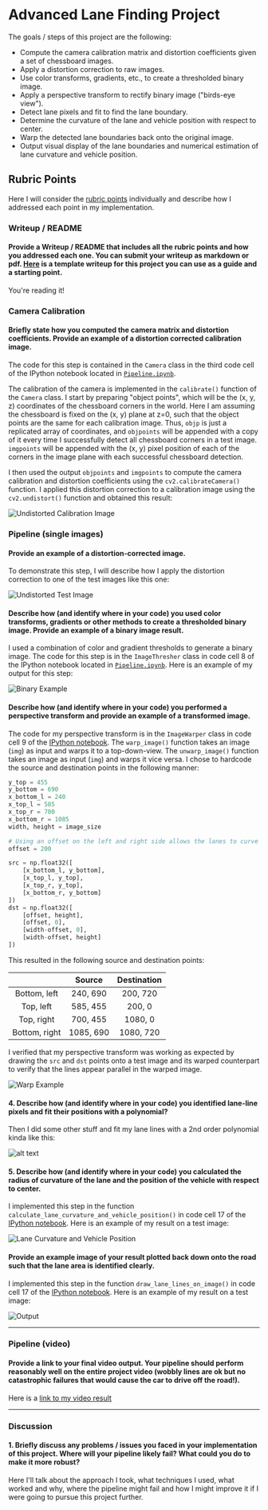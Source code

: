 # **Advanced Lane Finding Project**

The goals / steps of this project are the following:

* Compute the camera calibration matrix and distortion coefficients given a set of chessboard images.
* Apply a distortion correction to raw images.
* Use color transforms, gradients, etc., to create a thresholded binary image.
* Apply a perspective transform to rectify binary image ("birds-eye view").
* Detect lane pixels and fit to find the lane boundary.
* Determine the curvature of the lane and vehicle position with respect to center.
* Warp the detected lane boundaries back onto the original image.
* Output visual display of the lane boundaries and numerical estimation of lane curvature and vehicle position.

[//]: # (Image References)
[image1]: ./examples/calib_original_to_undist.png "Undistorted Calibration Image"
[image2]: ./examples/test_original_to_undist.png "Undistorted Test Image"
[image3]: ./examples/test_undist_to_binary.png "Binary Example"
[image4]: ./examples/test_undist_to_warped.png "Warp Example"
[image5]: ./examples/color_fit_lines.jpg "Fit Visual"
[image6]: ./examples/test_undist_to_curvature.png "Lane Curvature and Vehicle Position"
[image7]: ./examples/test_undist_to_lanelines.png "Output"
[video1]: ./output_videos/project_video_output.mp4 "Video Output"

## Rubric Points

Here I will consider the [rubric points](https://review.udacity.com/#!/rubrics/571/view) individually and describe how I addressed each point in my implementation.

### Writeup / README

#### Provide a Writeup / README that includes all the rubric points and how you addressed each one.  You can submit your writeup as markdown or pdf. [Here](https://github.com/udacity/CarND-Advanced-Lane-Lines/blob/master/writeup_template.md) is a template writeup for this project you can use as a guide and a starting point.

You're reading it!

### Camera Calibration

#### Briefly state how you computed the camera matrix and distortion coefficients. Provide an example of a distortion corrected calibration image.

The code for this step is contained in the `Camera` class in the third code cell of the IPython notebook located in [`Pipeline.ipynb`](Pipeline.ipynb).

The calibration of the camera is implemented in the `calibrate()` function of the `Camera` class. I start by preparing "object points", which will be the (x, y, z) coordinates of the chessboard corners in the world. Here I am assuming the chessboard is fixed on the (x, y) plane at z=0, such that the object points are the same for each calibration image. Thus, `objp` is just a replicated array of coordinates, and `objpoints` will be appended with a copy of it every time I successfully detect all chessboard corners in a test image. `imgpoints` will be appended with the (x, y) pixel position of each of the corners in the image plane with each successful chessboard detection.

I then used the output `objpoints` and `imgpoints` to compute the camera calibration and distortion coefficients using the `cv2.calibrateCamera()` function. I applied this distortion correction to a calibration image using the `cv2.undistort()` function and obtained this result:

![Undistorted Calibration Image][image1]

### Pipeline (single images)

#### Provide an example of a distortion-corrected image.

To demonstrate this step, I will describe how I apply the distortion correction to one of the test images like this one:

![Undistorted Test Image][image2]

#### Describe how (and identify where in your code) you used color transforms, gradients or other methods to create a thresholded binary image.  Provide an example of a binary image result.

I used a combination of color and gradient thresholds to generate a binary image. The code for this step is in the `ImageThresher` class in code cell 8 of the IPython notebook located in [`Pipeline.ipynb`](Pipeline.ipynb). Here is an example of my output for this step:

![Binary Example][image3]

#### Describe how (and identify where in your code) you performed a perspective transform and provide an example of a transformed image.

The code for my perspective transform is in the `ImageWarper` class in code cell 9 of the [IPython notebook](Pipeline.ipynb). The `warp_image()` function takes an image (`img`) as input and warps it to a top-down-view. The `unwarp_image()` function takes an image as input (`img`) and warps it vice versa. I chose to hardcode the source and destination points in the following manner:

```python
y_top = 455
y_bottom = 690
x_bottom_l = 240
x_top_l = 585
x_top_r = 700
x_bottom_r = 1085
width, height = image_size

# Using an offset on the left and right side allows the lanes to curve
offset = 200

src = np.float32([ 
    [x_bottom_l, y_bottom],
    [x_top_l, y_top],
    [x_top_r, y_top],
    [x_bottom_r, y_bottom]
])
dst = np.float32([
    [offset, height],
    [offset, 0],
    [width-offset, 0], 
    [width-offset, height]
])
```

This resulted in the following source and destination points:

|               | Source        | Destination   | 
|:-------------:|:-------------:|:-------------:| 
| Bottom, left  | 240, 690      | 200, 720      | 
| Top, left     | 585, 455      | 200, 0        |
| Top, right    | 700, 455      | 1080, 0       |
| Bottom, right | 1085, 690     | 1080, 720     |

I verified that my perspective transform was working as expected by drawing the `src` and `dst` points onto a test image and its warped counterpart to verify that the lines appear parallel in the warped image.

![Warp Example][image4]

#### 4. Describe how (and identify where in your code) you identified lane-line pixels and fit their positions with a polynomial?

Then I did some other stuff and fit my lane lines with a 2nd order polynomial kinda like this:

![alt text][image5]

#### 5. Describe how (and identify where in your code) you calculated the radius of curvature of the lane and the position of the vehicle with respect to center.

I implemented this step in the function `calculate_lane_curvature_and_vehicle_position()` in code cell 17 of the [IPython notebook](Pipeline.ipynb). Here is an example of my result on a test image:

![Lane Curvature and Vehicle Position][image6]

#### Provide an example image of your result plotted back down onto the road such that the lane area is identified clearly.

I implemented this step in the function `draw_lane_lines_on_image()` in code cell 17 of the [IPython notebook](Pipeline.ipynb). Here is an example of my result on a test image:

![Output][image6]

---

### Pipeline (video)

#### Provide a link to your final video output.  Your pipeline should perform reasonably well on the entire project video (wobbly lines are ok but no catastrophic failures that would cause the car to drive off the road!).

Here is a [link to my video result](./output_videos/project_video_output.mp4)

---

### Discussion

#### 1. Briefly discuss any problems / issues you faced in your implementation of this project.  Where will your pipeline likely fail?  What could you do to make it more robust?

Here I'll talk about the approach I took, what techniques I used, what worked and why, where the pipeline might fail and how I might improve it if I were going to pursue this project further.  
